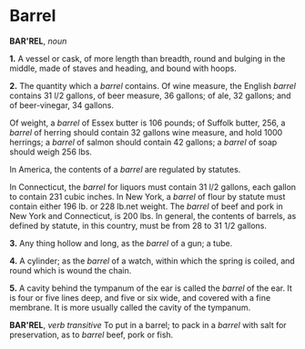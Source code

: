 # Barrel

**BAR'REL**, _noun_

**1.** A vessel or cask, of more length than breadth, round and bulging in the middle, made of staves and heading, and bound with hoops.

**2.** The quantity which a _barrel_ contains. Of wine measure, the English _barrel_ contains 31 l/2 gallons, of beer measure, 36 gallons; of ale, 32 gallons; and of beer-vinegar, 34 gallons.

Of weight, a _barrel_ of Essex butter is 106 pounds; of Suffolk butter, 256, a _barrel_ of herring should contain 32 gallons wine measure, and hold 1000 herrings; a _barrel_ of salmon should contain 42 gallons; a _barrel_ of soap should weigh 256 lbs.

In America, the contents of a _barrel_ are regulated by statutes.

In Connecticut, the _barrel_ for liquors must contain 31 l/2 gallons, each gallon to contain 231 cubic inches. In New York, a _barrel_ of flour by statute must contain either 196 lb. or 228 lb.net weight. The _barrel_ of beef and pork in New York and Connecticut, is 200 lbs. In general, the contents of barrels, as defined by statute, in this country, must be from 28 to 31 1/2 gallons.

**3.** Any thing hollow and long, as the _barrel_ of a gun; a tube.

**4.** A cylinder; as the _barrel_ of a watch, within which the spring is coiled, and round which is wound the chain.

**5.** A cavity behind the tympanum of the ear is called the _barrel_ of the ear. It is four or five lines deep, and five or six wide, and covered with a fine membrane. It is more usually called the cavity of the tympanum.

**BAR'REL**, _verb transitive_ To put in a barrel; to pack in a _barrel_ with salt for preservation, as to _barrel_ beef, pork or fish.